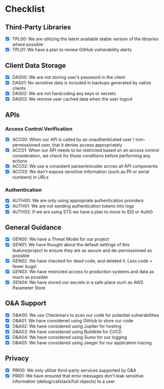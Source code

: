 # Checklist
## Third-Party Libraries
- [x] TPL00: We are utilizing the latest available stable version of the libraries where possible
- [x] TPL01: We have a plan to review GitHub vulnerability alerts
## Client Data Storage
- [x] DAS00: We are not storing user’s password in the client
- [x] DAS01: No sensitive data is included in backups generated by native clients
- [x] DAS02: We are not hardcoding any keys or secrets
- [x] DAS03: We remove user cached data when the user logout
## APIs
### Access Control Verification
- [x] ACC00: When our API is called by an unauthenticated user / non-permissioned user, that it denies access appropriately
- [x] ACC01: When our API needs to be restricted based on an access control consideration, we check for those conditions before performing any actions
- [x] ACC02: We use a consistent parser/encoder across all API components
- [x] ACC03: We don't expose sensitive information (such as PII or serial numbers) in URLs
### Authentication
- [x] AUTH00: We are only using appropriate authentication providers
- [x] AUTH01: We are not sending authentication tokens into logs
- [x] AUTH02: If we are using STS we have a plan to move to IDS or Auth0
## General Guidance
- [x] GEN00: We have a Threat Model for our project
- [x] GEN01: We have thought about the default settings of this feature/project to ensure they are as secure and de-permissioned as possible
- [x] GEN02: We have checked for dead code, and deleted it. Less code = fewer bugs!
- [x] GEN03: We have restricted access to production systems and data as much as possible
- [x] GEN04: We have stored our secrets in a safe place such as AWS Parameter Store
## O&A Support
- [x] O&A00: We use Checkmarx to scan our code for potential vulnerabilities
- [x] O&A01: We have considered using GitHub to store our code
- [x] O&A02: We have considered using Jupiter for hosting
- [x] O&A03: We have considered using Buildkite for CI/CD
- [x] O&A04: We have considered using Sumo for our logging
- [x] O&A05: We have considered using Jaeger for our application tracing
## Privacy
- [x] PRI00: We only utilize third-party services supported by O&A
- [x] PRI01: We have ensured that error messages don't leak sensitive information (debug/callstack/full objects) to a user

